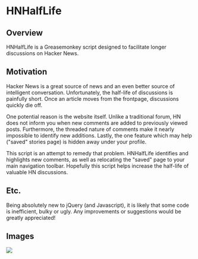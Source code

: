 HNHalfLife
==========

Overview
--------
HNHalfLife is a Greasemonkey script designed to facilitate longer discussions on Hacker News.

Motivation
----------
Hacker News is a great source of news and an even better source of intelligent conversation.  Unfortunately, the half-life of discussions is painfully short.  Once an article moves from the frontpage, discussions quickly die off.

One potential reason is the website itself.  Unlike a traditional forum, HN does not inform you when new comments are added to previously viewed posts.  Furthermore, the threaded nature of comments make it nearly impossible to identify new additions.  Lastly, the one feature which may help ("saved" stories page) is hidden away under your profile. 

This script is an attempt to remedy that problem.  HNHalfLife identifies and highlights new comments, as well as relocating the "saved" page to your main navigation toolbar.  Hopefully this script helps increase the half-life of valuable HN discussions.

Etc.
----
Being absolutely new to jQuery (and Javascript), it is likely that some code is inefficient, bulky or ugly.  Any improvements or suggestions would be greatly appreciated!

Images
------
![](http://github.com/polyfractal/HNHalfLife/raw/master/actionshot.png)